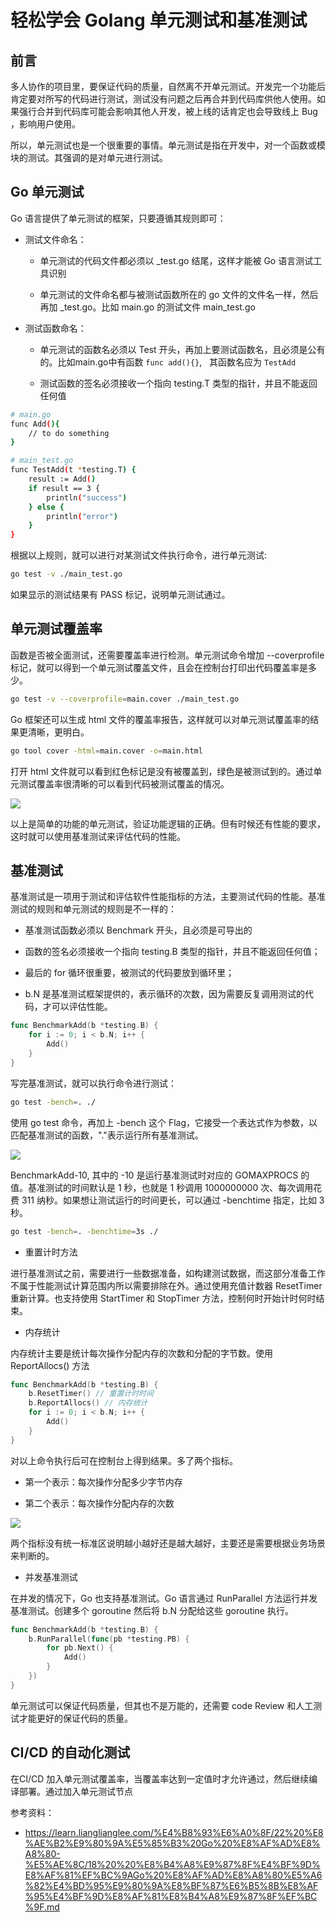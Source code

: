 # 轻松学会 Golang 单元测试和基准测试

## 前言

多人协作的项目里，要保证代码的质量，自然离不开单元测试。开发完一个功能后肯定要对所写的代码进行测试，测试没有问题之后再合并到代码库供他人使用。如果强行合并到代码库可能会影响其他人开发，被上线的话肯定也会导致线上 Bug ，影响用户使用。

所以，单元测试也是一个很重要的事情。单元测试是指在开发中，对一个函数或模块的测试。其强调的是对单元进行测试。

## Go 单元测试

Go 语言提供了单元测试的框架，只要遵循其规则即可：

- 测试文件命名：
  
  - 单元测试的代码文件都必须以 _test.go 结尾，这样才能被 Go 语言测试工具识别
  
  - 单元测试的文件命名都与被测试函数所在的 go 文件的文件名一样，然后再加 _test.go。比如 main.go 的测试文件 main_test.go

- 测试函数命名：
  
  - 单元测试的函数名必须以 Test 开头，再加上要测试函数名，且必须是公有的。比如main.go中有函数 ``func add(){}``,   其函数名应为 `TestAdd`
  
  - 测试函数的签名必须接收一个指向 testing.T 类型的指针，并且不能返回任何值

```bash
# main.go
func Add(){
    // to do something
}

# main_test.go
func TestAdd(t *testing.T) {
	result := Add()
	if result == 3 {
		println("success")
	} else {
		println("error")
	}
}
```

根据以上规则，就可以进行对某测试文件执行命令，进行单元测试:

```bash
go test -v ./main_test.go
```

如果显示的测试结果有 PASS 标记，说明单元测试通过。

## 单元测试覆盖率

函数是否被全面测试，还需要覆盖率进行检测。单元测试命令增加 --coverprofile 标记，就可以得到一个单元测试覆盖文件，且会在控制台打印出代码覆盖率是多少。

```bash
go test -v --coverprofile=main.cover ./main_test.go
```

Go 框架还可以生成 html 文件的覆盖率报告，这样就可以对单元测试覆盖率的结果更清晰，更明白。

```bash
go tool cover -html=main.cover -o=main.html
```

打开 html 文件就可以看到红色标记是没有被覆盖到，绿色是被测试到的。通过单元测试覆盖率很清晰的可以看到代码被测试覆盖的情况。

![](/Users/jasenyang/Documents/pictures/pro-pic/2022-08-22-03-12-44-image.png)

以上是简单的功能的单元测试，验证功能逻辑的正确。但有时候还有性能的要求，这时就可以使用基准测试来评估代码的性能。

## 基准测试

基准测试是一项用于测试和评估软件性能指标的方法，主要测试代码的性能。基准测试的规则和单元测试的规则是不一样的：

- 基准测试函数必须以 Benchmark 开头，且必须是可导出的

- 函数的签名必须接收一个指向 testing.B 类型的指针，并且不能返回任何值；

- 最后的 for 循环很重要，被测试的代码要放到循环里；

- b.N 是基准测试框架提供的，表示循环的次数，因为需要反复调用测试的代码，才可以评估性能。

```go
func BenchmarkAdd(b *testing.B) {
	for i := 0; i < b.N; i++ {
		Add()
	}
}
```

写完基准测试，就可以执行命令进行测试：

```bash
go test -bench=. ./
```

使用 go test 命令，再加上 -bench 这个 Flag，它接受一个表达式作为参数，以匹配基准测试的函数，"."表示运行所有基准测试。

![](/Users/jasenyang/Documents/pictures/pro-pic/2022-08-22-03-23-54-image.png)

BenchmarkAdd-10, 其中的 -10 是运行基准测试时对应的 GOMAXPROCS 的值。基准测试的时间默认是 1 秒，也就是 1 秒调用 1000000000 次、每次调用花费 311 纳秒。如果想让测试运行的时间更长，可以通过 -benchtime 指定，比如 3 秒。

```bash
go test -bench=. -benchtime=3s ./
```

- 重置计时方法

进行基准测试之前，需要进行一些数据准备，如构建测试数据，而这部分准备工作不属于性能测试计算范围内所以需要排除在外。通过使用充值计数器 ResetTimer重新计算。也支持使用 StartTimer 和 StopTimer 方法，控制何时开始计时何时结束。

-  内存统计

内存统计主要是统计每次操作分配内存的次数和分配的字节数。使用 ReportAllocs() 方法

```go
func BenchmarkAdd(b *testing.B) {
	b.ResetTimer() // 重置计时时间
    b.ReportAllocs() // 内存统计
	for i := 0; i < b.N; i++ {
		Add()
	}
}
```

对以上命令执行后可在控制台上得到结果。多了两个指标。

- 第一个表示：每次操作分配多少字节内存

- 第二个表示：每次操作分配内存的次数

![](/Users/jasenyang/Documents/pictures/pro-pic/2022-08-22-03-59-17-image.png)

两个指标没有统一标准区说明越小越好还是越大越好，主要还是需要根据业务场景来判断的。

- 并发基准测试

在并发的情况下，Go 也支持基准测试。Go 语言通过 RunParallel 方法运行并发基准测试。创建多个 goroutine 然后将 b.N 分配给这些 goroutine 执行。

```go
func BenchmarkAdd(b *testing.B) {
	b.RunParallel(func(pb *testing.PB) {
		for pb.Next() {
			Add()
		}
	})
}
```

单元测试可以保证代码质量，但其也不是万能的，还需要 code Review 和人工测试才能更好的保证代码的质量。

## CI/CD 的自动化测试

在CI/CD 加入单元测试覆盖率，当覆盖率达到一定值时才允许通过，然后继续编译部署。通过加入单元测试节点







参考资料：

- https://learn.lianglianglee.com/%E4%B8%93%E6%A0%8F/22%20%E8%AE%B2%E9%80%9A%E5%85%B3%20Go%20%E8%AF%AD%E8%A8%80-%E5%AE%8C/18%20%20%E8%B4%A8%E9%87%8F%E4%BF%9D%E8%AF%81%EF%BC%9AGo%20%E8%AF%AD%E8%A8%80%E5%A6%82%E4%BD%95%E9%80%9A%E8%BF%87%E6%B5%8B%E8%AF%95%E4%BF%9D%E8%AF%81%E8%B4%A8%E9%87%8F%EF%BC%9F.md
